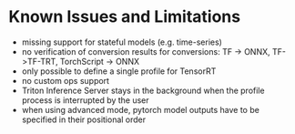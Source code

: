 <!--
Copyright (c) 2021-2022, NVIDIA CORPORATION. All rights reserved.

Licensed under the Apache License, Version 2.0 (the "License");
you may not use this file except in compliance with the License.
You may obtain a copy of the License at

    http://www.apache.org/licenses/LICENSE-2.0

Unless required by applicable law or agreed to in writing, software
distributed under the License is distributed on an "AS IS" BASIS,
WITHOUT WARRANTIES OR CONDITIONS OF ANY KIND, either express or implied.
See the License for the specific language governing permissions and
limitations under the License.
-->
# Known Issues and Limitations

- missing support for stateful models (e.g. time-series)
- no verification of conversion results for conversions: TF -> ONNX, TF->TF-TRT, TorchScript -> ONNX
- only possible to define a single profile for TensorRT
- no custom ops support
- Triton Inference Server stays in the background when the profile
  process is interrupted by the user
- when using advanced mode, pytorch model outputs have to be specified in their positional order
